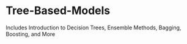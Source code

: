 # Tree-Based-Models
Includes Introduction to Decision Trees, Ensemble Methods, Bagging, Boosting, and More
